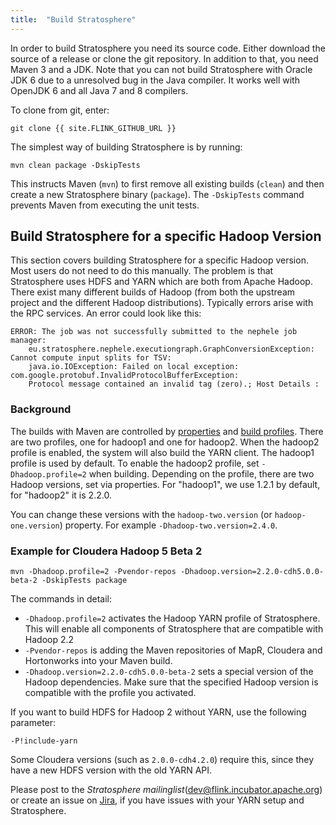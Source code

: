 ```yaml
---
title:  "Build Stratosphere"
---
```



In order to build Stratosphere you need its source code. Either download the source of a release or clone the git repository. In addition to that, you need Maven 3 and a JDK. Note that you can not build Stratosphere with Oracle JDK 6 due to a unresolved bug in the Java compiler. It works well with OpenJDK 6 and all Java 7 and 8 compilers.

To clone from git, enter:
```
git clone {{ site.FLINK_GITHUB_URL }}
```

The simplest way of building Stratosphere is by running:

```
mvn clean package -DskipTests
```

This instructs Maven (`mvn`) to first remove all existing builds (`clean`) and then create a new Stratosphere binary (`package`). The `-DskipTests` command prevents Maven from executing the unit tests.



## Build Stratosphere for a specific Hadoop Version

This section covers building Stratosphere for a specific Hadoop version. Most users do not need to do this manually.
The problem is that Stratosphere uses HDFS and YARN which are both from Apache Hadoop. There exist many different builds of Hadoop (from both the upstream project and the different Hadoop distributions). Typically errors arise with the RPC services. An error could look like this:

```
ERROR: The job was not successfully submitted to the nephele job manager:
    eu.stratosphere.nephele.executiongraph.GraphConversionException: Cannot compute input splits for TSV:
    java.io.IOException: Failed on local exception: com.google.protobuf.InvalidProtocolBufferException:
    Protocol message contained an invalid tag (zero).; Host Details :
```

### Background

The builds with Maven are controlled by [properties](http://maven.apache.org/pom.html#Properties) and <a href="http://maven.apache.org/guides/introduction/introduction-to-profiles.html">build profiles</a>.
There are two profiles, one for hadoop1 and one for hadoop2. When the hadoop2 profile is enabled, the system will also build the YARN client.
The hadoop1 profile is used by default. To enable the hadoop2 profile, set `-Dhadoop.profile=2` when building.
Depending on the profile, there are two Hadoop versions, set via properties. For "hadoop1", we use 1.2.1 by default, for "hadoop2" it is 2.2.0.

You can change these versions with the `hadoop-two.version` (or `hadoop-one.version`) property. For example `-Dhadoop-two.version=2.4.0`.


### Example for Cloudera Hadoop 5 Beta 2


```
mvn -Dhadoop.profile=2 -Pvendor-repos -Dhadoop.version=2.2.0-cdh5.0.0-beta-2 -DskipTests package
```

The commands in detail:

*  `-Dhadoop.profile=2` activates the Hadoop YARN profile of Stratosphere. This will enable all components of Stratosphere that are compatible with Hadoop 2.2
*  `-Pvendor-repos` is adding the Maven repositories of MapR, Cloudera and Hortonworks into your Maven build.
* `-Dhadoop.version=2.2.0-cdh5.0.0-beta-2` sets a special version of the Hadoop dependencies. Make sure that the specified Hadoop version is compatible with the profile you activated.

If you want to build HDFS for Hadoop 2 without YARN, use the following parameter:

```
-P!include-yarn
```

Some Cloudera versions (such as `2.0.0-cdh4.2.0`) require this, since they have a new HDFS version with the old YARN API.

Please post to the _Stratosphere mailinglist_(dev@flink.incubator.apache.org) or create an issue on [Jira]({{site.FLINK_ISSUES_URL}}), if you have issues with your YARN setup and Stratosphere.